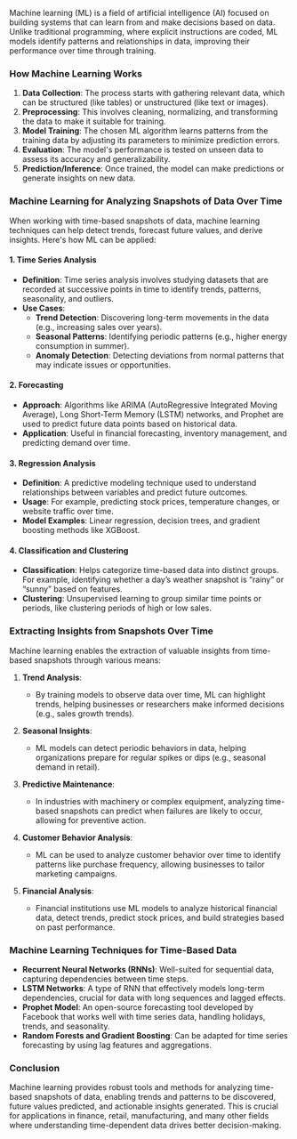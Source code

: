 Machine learning (ML) is a field of artificial intelligence (AI) focused on building systems that can learn from and make decisions based on data. Unlike traditional programming, where explicit instructions are coded, ML models identify patterns and relationships in data, improving their performance over time through training.

### How Machine Learning Works
1. **Data Collection**: The process starts with gathering relevant data, which can be structured (like tables) or unstructured (like text or images).
2. **Preprocessing**: This involves cleaning, normalizing, and transforming the data to make it suitable for training.
3. **Model Training**: The chosen ML algorithm learns patterns from the training data by adjusting its parameters to minimize prediction errors.
4. **Evaluation**: The model's performance is tested on unseen data to assess its accuracy and generalizability.
5. **Prediction/Inference**: Once trained, the model can make predictions or generate insights on new data.

### Machine Learning for Analyzing Snapshots of Data Over Time
When working with time-based snapshots of data, machine learning techniques can help detect trends, forecast future values, and derive insights. Here's how ML can be applied:

#### 1. **Time Series Analysis**
- **Definition**: Time series analysis involves studying datasets that are recorded at successive points in time to identify trends, patterns, seasonality, and outliers.
- **Use Cases**:
  - **Trend Detection**: Discovering long-term movements in the data (e.g., increasing sales over years).
  - **Seasonal Patterns**: Identifying periodic patterns (e.g., higher energy consumption in summer).
  - **Anomaly Detection**: Detecting deviations from normal patterns that may indicate issues or opportunities.

#### 2. **Forecasting**
- **Approach**: Algorithms like ARIMA (AutoRegressive Integrated Moving Average), Long Short-Term Memory (LSTM) networks, and Prophet are used to predict future data points based on historical data.
- **Application**: Useful in financial forecasting, inventory management, and predicting demand over time.

#### 3. **Regression Analysis**
- **Definition**: A predictive modeling technique used to understand relationships between variables and predict future outcomes.
- **Usage**: For example, predicting stock prices, temperature changes, or website traffic over time.
- **Model Examples**: Linear regression, decision trees, and gradient boosting methods like XGBoost.

#### 4. **Classification and Clustering**
- **Classification**: Helps categorize time-based data into distinct groups. For example, identifying whether a day’s weather snapshot is “rainy” or “sunny” based on features.
- **Clustering**: Unsupervised learning to group similar time points or periods, like clustering periods of high or low sales.

### Extracting Insights from Snapshots Over Time
Machine learning enables the extraction of valuable insights from time-based snapshots through various means:

1. **Trend Analysis**:
   - By training models to observe data over time, ML can highlight trends, helping businesses or researchers make informed decisions (e.g., sales growth trends).

2. **Seasonal Insights**:
   - ML models can detect periodic behaviors in data, helping organizations prepare for regular spikes or dips (e.g., seasonal demand in retail).

3. **Predictive Maintenance**:
   - In industries with machinery or complex equipment, analyzing time-based snapshots can predict when failures are likely to occur, allowing for preventive action.

4. **Customer Behavior Analysis**:
   - ML can be used to analyze customer behavior over time to identify patterns like purchase frequency, allowing businesses to tailor marketing campaigns.

5. **Financial Analysis**:
   - Financial institutions use ML models to analyze historical financial data, detect trends, predict stock prices, and build strategies based on past performance.

### Machine Learning Techniques for Time-Based Data
- **Recurrent Neural Networks (RNNs)**: Well-suited for sequential data, capturing dependencies between time steps.
- **LSTM Networks**: A type of RNN that effectively models long-term dependencies, crucial for data with long sequences and lagged effects.
- **Prophet Model**: An open-source forecasting tool developed by Facebook that works well with time series data, handling holidays, trends, and seasonality.
- **Random Forests and Gradient Boosting**: Can be adapted for time series forecasting by using lag features and aggregations.

### Conclusion
Machine learning provides robust tools and methods for analyzing time-based snapshots of data, enabling trends and patterns to be discovered, future values predicted, and actionable insights generated. This is crucial for applications in finance, retail, manufacturing, and many other fields where understanding time-dependent data drives better decision-making.
